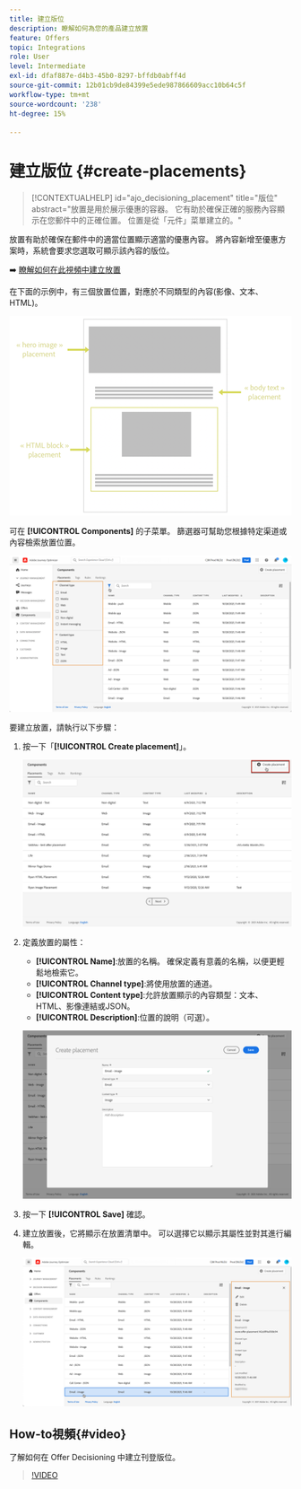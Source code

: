 ```yaml
---
title: 建立版位
description: 瞭解如何為您的產品建立放置
feature: Offers
topic: Integrations
role: User
level: Intermediate
exl-id: dfaf887e-d4b3-45b0-8297-bffdb0abff4d
source-git-commit: 12b01cb9de84399e5ede987866609acc10b64c5f
workflow-type: tm+mt
source-wordcount: '238'
ht-degree: 15%

---
```


# 建立版位 {#create-placements}

>[!CONTEXTUALHELP]
>id="ajo_decisioning_placement"
>title="版位"
>abstract="放置是用於展示優惠的容器。 它有助於確保正確的服務內容顯示在您郵件中的正確位置。 位置是從「元件」菜單建立的。"

放置有助於確保在郵件中的適當位置顯示適當的優惠內容。 將內容新增至優惠方案時，系統會要求您選取可顯示該內容的版位。

➡️ [瞭解如何在此視頻中建立放置](#video)

在下面的示例中，有三個放置位置，對應於不同類型的內容(影像、文本、HTML)。

![](../assets/offers_placement_schema.png)

可在 **[!UICONTROL Components]** 的子菜單。 篩選器可幫助您根據特定渠道或內容檢索放置位置。

![](../assets/placements_filter.png)

要建立放置，請執行以下步驟：

1. 按一下「**[!UICONTROL Create placement]**」。

   ![](../assets/offers_placement_creation.png)

1. 定義放置的屬性：

   * **[!UICONTROL Name]**:放置的名稱。 確保定義有意義的名稱，以便更輕鬆地檢索它。
   * **[!UICONTROL Channel type]**:將使用放置的通道。
   * **[!UICONTROL Content type]**:允許放置顯示的內容類型：文本、HTML、影像連結或JSON。
   * **[!UICONTROL Description]**:位置的說明（可選）。

   ![](../assets/offers_placement_creation_properties.png)

1. 按一下 **[!UICONTROL Save]** 確認。

1. 建立放置後，它將顯示在放置清單中。 可以選擇它以顯示其屬性並對其進行編輯。

   ![](../assets/placement_created.png)

## How-to視頻{#video}

了解如何在 Offer Decisioning 中建立刊登版位。

>[!VIDEO](https://video.tv.adobe.com/v/329372?quality=12)

